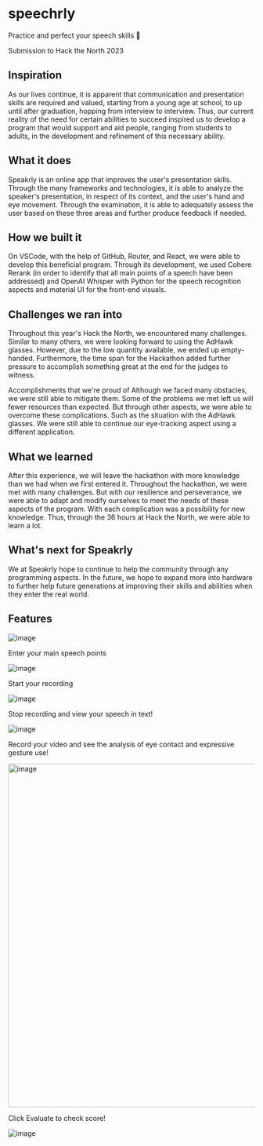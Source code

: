 # speechrly
Practice and perfect your speech skills 🎤

Submission to Hack the North 2023

## Inspiration
As our lives continue, it is apparent that communication and presentation skills are required and valued, starting from a young age at school, to up until after graduation, hopping from interview to interview. Thus, our current reality of the need for certain abilities to succeed inspired us to develop a program that would support and aid people, ranging from students to adults, in the development and refinement of this necessary ability.

## What it does
Speakrly is an online app that improves the user's presentation skills. Through the many frameworks and technologies, it is able to analyze the speaker's presentation, in respect of its context, and the user's hand and eye movement. Through the examination, it is able to adequately assess the user based on these three areas and further produce feedback if needed.

## How we built it
On VSCode, with the help of GitHub, Router, and React, we were able to develop this beneficial program. Through its development, we used Cohere Rerank (in order to identify that all main points of a speech have been addressed) and OpenAI Whisper with Python for the speech recognition aspects and material UI for the front-end visuals.

## Challenges we ran into
Throughout this year's Hack the North, we encountered many challenges. Similar to many others, we were looking forward to using the AdHawk glasses. However, due to the low quantity available, we ended up empty-handed. Furthermore, the time span for the Hackathon added further pressure to accomplish something great at the end for the judges to witness.

Accomplishments that we're proud of
Although we faced many obstacles, we were still able to mitigate them. Some of the problems we met left us will fewer resources than expected. But through other aspects, we were able to overcome these complications. Such as the situation with the AdHawk glasses. We were still able to continue our eye-tracking aspect using a different application.

## What we learned
After this experience, we will leave the hackathon with more knowledge than we had when we first entered it. Throughout the hackathon, we were met with many challenges. But with our resilience and perseverance, we were able to adapt and modify ourselves to meet the needs of these aspects of the program. With each complication was a possibility for new knowledge. Thus, through the 36 hours at Hack the North, we were able to learn a lot.

## What's next for Speakrly
We at Speakrly hope to continue to help the community through any programming aspects. In the future, we hope to expand more into hardware to further help future generations at improving their skills and abilities when they enter the real world.


## Features

![image](https://github.com/nikkiguo/speechrly/assets/46271636/c7ae93fe-c180-4d80-b084-c85280933116)

Enter your main speech points

![image](https://github.com/nikkiguo/speechrly/assets/46271636/608fd692-05d3-4830-9c32-111bd339d974)

Start your recording

![image](https://github.com/nikkiguo/speechrly/assets/46271636/335488eb-07c6-465d-8bd5-0269e67f03ee)

Stop recording and view your speech in text!

![image](https://github.com/nikkiguo/speechrly/assets/46271636/df8ec698-f585-4c6e-a472-8e5d814eb3f6)

Record your video and see the analysis of eye contact and expressive gesture use!

<img width="700" alt="image" src="https://github.com/nikkiguo/speechrly/assets/46271636/f0979b98-605a-4c71-a703-c94f753723a5">

Click Evaluate to check score!

![image](https://github.com/nikkiguo/speechrly/assets/46271636/a9328980-edb6-49bd-8def-c485ed053dc1)










